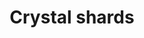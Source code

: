 ---
layout: item
title: Crystal shards
item-id: 23866
datatable: true
id: 23866
name: "Crystal shards"
members: true
lowalch: null
highalch: null
examine: "Shards of the finest crystal, used to craft items within the Gauntlet."
monsters:
  - id: 9026
    name: "Crystalline Rat"
    members: true
    combat_level: 24
    wiki_url: "https://oldschool.runescape.wiki/w/Crystalline_Rat"
    drops:
      - quantity: "10-30"
        rarity: 1
    image: "https://oldschool.runescape.wiki/images/thumb/7/7e/Crystalline_Rat.png/280px-Crystalline_Rat.png?2a395"
  - id: 9027
    name: "Crystalline Spider"
    members: true
    combat_level: 22
    wiki_url: "https://oldschool.runescape.wiki/w/Crystalline_Spider"
    drops:
      - quantity: "10-30"
        rarity: 1
    image: "https://oldschool.runescape.wiki/images/thumb/a/a2/Crystalline_Spider.png/280px-Crystalline_Spider.png?1dda2"
  - id: 9028
    name: "Crystalline Bat"
    members: true
    combat_level: 33
    wiki_url: "https://oldschool.runescape.wiki/w/Crystalline_Spider"
    drops:
      - quantity: "10-30"
        rarity: 1
    image: "https://oldschool.runescape.wiki/images/thumb/a/a2/Crystalline_Spider.png/280px-Crystalline_Spider.png?1dda2"
  - id: 9029
    name: "Crystalline Unicorn"
    members: true
    combat_level: 48
    wiki_url: "https://oldschool.runescape.wiki/w/Crystalline_Unicorn"
    drops:
      - quantity: "50-105"
        rarity: 1
    image: "https://oldschool.runescape.wiki/images/thumb/2/25/Crystalline_Unicorn.png/280px-Crystalline_Unicorn.png?220f2"
  - id: 9030
    name: "Crystalline Scorpion"
    members: true
    combat_level: 64
    wiki_url: "https://oldschool.runescape.wiki/w/Crystalline_Scorpion"
    drops:
      - quantity: "50-105"
        rarity: 1
    image: "https://oldschool.runescape.wiki/images/thumb/c/c6/Crystalline_Scorpion.png/280px-Crystalline_Scorpion.png?61d3b"
  - id: 9031
    name: "Crystalline Wolf"
    members: true
    combat_level: 74
    wiki_url: "https://oldschool.runescape.wiki/w/Crystalline_Wolf"
    drops:
      - quantity: "50-105"
        rarity: 1
    image: "https://oldschool.runescape.wiki/images/thumb/6/64/Crystalline_Wolf.png/280px-Crystalline_Wolf.png?c37de"
  - id: 9032
    name: "Crystalline Bear"
    members: true
    combat_level: 172
    wiki_url: "https://oldschool.runescape.wiki/w/Crystalline_Bear"
    drops:
      - quantity: null
        rarity: 1
    image: "https://oldschool.runescape.wiki/images/thumb/e/e6/Crystalline_Bear.png/280px-Crystalline_Bear.png?187d5"
  - id: 9033
    name: "Crystalline Dragon"
    members: true
    combat_level: 172
    wiki_url: "https://oldschool.runescape.wiki/w/Crystalline_Dragon"
    drops:
      - quantity: null
        rarity: 1
    image: "https://oldschool.runescape.wiki/images/thumb/b/b3/Crystalline_Dragon.png/280px-Crystalline_Dragon.png?785f4"
  - id: 9034
    name: "Crystalline Dark Beast"
    members: true
    combat_level: 172
    wiki_url: "https://oldschool.runescape.wiki/w/Crystalline_Dark_Beast"
    drops:
      - quantity: null
        rarity: 1
    image: "https://oldschool.runescape.wiki/images/thumb/9/99/Crystalline_Dark_Beast.png/280px-Crystalline_Dark_Beast.png?cbf71"
---